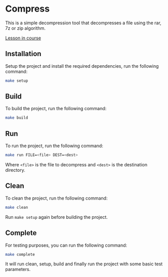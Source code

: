 # Compress

This is a simple decompression tool that decompresses a file using the rar, 7z or zip algorithm.

[Lesson in course](https://codedeviate.github.io/aicollection/go-tools-decompression.html)

## Installation

Setup the project and install the required dependencies, run the following command:

```bash
make setup
```

## Build

To build the project, run the following command:

```bash
make build
```

## Run

To run the project, run the following command:

```bash
make run FILE=<file> DEST=<dest>
```

Where `<file>` is the file to decompress and `<dest>` is the destination directory.

## Clean

To clean the project, run the following command:

```bash
make clean
```

Run `make setup` again before building the project.

## Complete

For testing purposes, you can run the following command:

```bash
make complete
```

It will run clean, setup, build and finally run the project with some basic test parameters.
